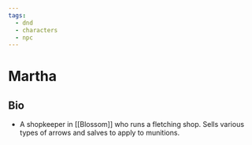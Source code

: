 ```yaml
---
tags:
  - dnd
  - characters
  - npc
---
```

# Martha
## Bio
- A shopkeeper in [[Blossom]] who runs a fletching shop. Sells various types of arrows and salves to apply to munitions.